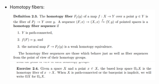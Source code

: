 - Homotopy fibers:
![](../attachments/Pasted%20image%2020210505014535.png)
![](../attachments/Pasted%20image%2020210505014555.png)

